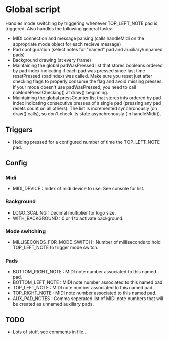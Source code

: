 Global script
======

Handles mode switching by triggering whenever TOP_LEFT_NOTE pad is triggered. Also handles the following general tasks:

- MIDI connection and message parsing (calls handleMidi on the appropriate mode object for each recieve message)
- Pad configuration (select notes for "named" pad and auxiliary/unnamed pads)
- Background drawing (at every frame)
- Maintaining the global padWasPressed list that stores booleans ordered by pad index indicating if each pad was pressed since last time resetPressed (padIndex) was called. Make sure you reset just after checking flags to properly consume the flag and avoid missing presses. If your mode doesn't use padWasPressed, you need to call noModePressChecking() at draw() beginning.
- Maintaining the global pressCounter list that stores ints ordered by pad index indicating consecutive presses of a single pad (pressing any pad resets count on all others). The list is incremented synchronously (on draw() calls), so don't check its state asynchronously (in handleMidi()). 

## Triggers
- Holding pressed for a configured number of time the TOP_LEFT_NOTE pad.

## Config
### Midi
- MIDI_DEVICE : Index of midi device to use. See console for list.

### Background
- LOGO_SCALING : Decimal multiplier for logo size.
- WITH_BACKGROUND : 0 or 1 to activate background.

### Mode switching
- MILLISECONDS_FOR_MODE_SWITCH : Number of milliseconds to hold TOP_LEFT_NOTE to trigger mode switch.

### Pads
- BOTTOM_RIGHT_NOTE : MIDI note number associated to this named pad.
- BOTTOM_LEFT_NOTE : MIDI note number associated to this named pad.
- TOP_LEFT_NOTE : MIDI note number associated to this named pad.
- TOP_RIGHT_NOTE : MIDI note number associated to this named pad.
- AUX_PAD_NOTES : Comma seperated list of MIDI note numbers that will be created as unnamed auxiliary pads.

## TODO
- Lots of stuff, see comments in file...